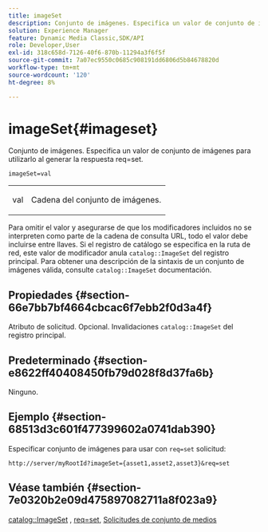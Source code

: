 ```yaml
---
title: imageSet
description: Conjunto de imágenes. Especifica un valor de conjunto de imágenes para utilizarlo al generar la respuesta req=set.
solution: Experience Manager
feature: Dynamic Media Classic,SDK/API
role: Developer,User
exl-id: 318c658d-7126-40f6-870b-11294a3f6f5f
source-git-commit: 7a07ec9550c0685c908191dd6806d5b84678820d
workflow-type: tm+mt
source-wordcount: '120'
ht-degree: 8%

---
```


# imageSet{#imageset}

Conjunto de imágenes. Especifica un valor de conjunto de imágenes para utilizarlo al generar la respuesta req=set.

`imageSet=val`

<table id="simpletable_F697691D166C407D82233664814F4663"> 
 <tr class="strow"> 
  <td class="stentry"> <p><span class="codeph"> <span class="varname"> val</span></span> </p> </td> 
  <td class="stentry"> <p>Cadena del conjunto de imágenes. </p></td> 
 </tr> 
</table>

Para omitir el valor y asegurarse de que los modificadores incluidos no se interpreten como parte de la cadena de consulta URL, todo el valor debe incluirse entre llaves. Si el registro de catálogo se especifica en la ruta de red, este valor de modificador anula `catalog::ImageSet` del registro principal. Para obtener una descripción de la sintaxis de un conjunto de imágenes válida, consulte `catalog::ImageSet` documentación.

## Propiedades {#section-66e7bb7bf4664cbcac6f7ebb2f0d3a4f}

Atributo de solicitud. Opcional. Invalidaciones `catalog::ImageSet` del registro principal.

## Predeterminado {#section-e8622ff40408450fb79d028f8d37fa6b}

Ninguno.

## Ejemplo {#section-68513d3c601f477399602a0741dab390}

Especificar conjunto de imágenes para usar con `req=set` solicitud:

`http://server/myRootId?imageSet={asset1,asset2,asset3}&req=set`

## Véase también {#section-7e0320b2e09d475897082711a8f023a9}

[catalog::ImageSet](/help/aem-is-ir-api/is-api/image-catalog/image-serving-api-ref/c-image-catalog-reference/c-image-svg-data-reference/c-image-data-reference/r-imageset-cat.md) , [req=set](../../../../../is-api/http-ref/image-serving-api-ref/c-http-protocol-reference/c-command-reference/r-req/r-req.md#reference-907cdb4a97034db7ad94695f25552e76), [Solicitudes de conjunto de medios](../../../../../is-api/http-ref/image-serving-api-ref/c-http-protocol-reference/c-syntax-and-features/r-media-set-requests.md#reference-f2f2aa11208b47609fe17848d3b86a0b)
